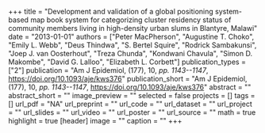 +++
title = "Development and validation of a global positioning system-based map book system for categorizing cluster residency status of community members living in high-density urban slums in Blantyre, Malawi"
date = "2013-01-01"
authors = ["Peter MacPherson", "Augustine T. Choko", "Emily L. Webb", "Deus Thindwa", "S. Bertel Squire", "Rodrick Sambakunsi", "Joep J. van Oosterhout", "Treza Chunda", "Kondwani Chavula", "Simon D. Makombe", "David G. Lalloo", "Elizabeth L. Corbett"]
publication_types = ["2"]
publication = "Am J Epidemiol, (177), 10, _pp. 1143--1147_, https://doi.org/10.1093/aje/kws376"
publication_short = "Am J Epidemiol, (177), 10, _pp. 1143--1147_, https://doi.org/10.1093/aje/kws376"
abstract = ""
abstract_short = ""
image_preview = ""
selected = false
projects = []
tags = []
url_pdf = "NA"
url_preprint = ""
url_code = ""
url_dataset = ""
url_project = ""
url_slides = ""
url_video = ""
url_poster = ""
url_source = ""
math = true
highlight = true
[header]
image = ""
caption = ""
+++
